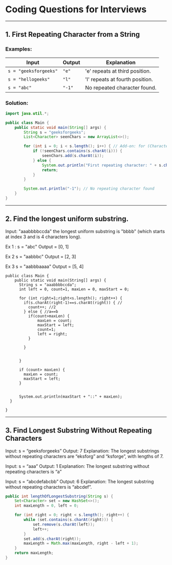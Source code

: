 # Coding Questions for Interviews

---

## 1. First Repeating Character from a String

### Examples:

| Input            | Output | Explanation                          |
|-----------------|--------|--------------------------------------|
| `s = "geeksforgeeks"` | `"e"`  | 'e' repeats at third position.  |
| `s = "hellogeeks"` | `"l"`  | 'l' repeats at fourth position.  |
| `s = "abc"` | `"-1"`  | No repeated character found.         |

### Solution:

```java
import java.util.*;

public class Main {
    public static void main(String[] args) {
        String s = "geeksforgeeks";
        List<Character> seenChars = new ArrayList<>();

        for (int i = 0; i < s.length(); i++) { // Add-on: for (Character c: s.toCharArray()) can be used
            if (!seenChars.contains(s.charAt(i))) {
                seenChars.add(s.charAt(i));
            } else {
                System.out.println("First repeating character: " + s.charAt(i));
                return;
            }
        }

        System.out.println("-1"); // No repeating character found
    }
}
```
---
## 2. Find the longest uniform substring.
Input: "aaabbbbccda" the longest uniform substring is "bbbb" (which starts at index 3 and is 4 characters long). 

Ex 1 : s = "abc"
Output = [0, 1] 
 
Ex 2 s = "aabbbc"
Output = [2, 3] 

Ex 3 s = "aabbbaaaa"
Output = [5, 4]

```
public class Main {
    public static void main(String[] args) {
      String s = "aaabbbbccda";
      int left = 0, count=1, maxLen = 0, maxStart = 0;
      
      for (int right=1;right<s.length(); right++) {
        if(s.charAt(right-1)==s.charAt(right)) { // 
          count++; //2
        } else { //a==b
          if(count>maxLen) {
              maxLen = count;
              maxStart = left;
              count=1;
              left = right;
          }

        }
        
        
      }
      
      if (count> maxLen) {
        maxLen = count;
        maxStart = left;
      }
      
      
      System.out.println(maxStart + "::" + maxLen);
  }
  
}
```
---
## 3. Find Longest Substring Without Repeating Characters  
Input: s = “geeksforgeeks”
Output: 7 
Explanation: The longest substrings without repeating characters are “eksforg” and “ksforge”, with lengths of 7.

Input: s = “aaa”
Output: 1
Explanation: The longest substring without repeating characters is “a”

Input: s = “abcdefabcbb”
Output: 6
Explanation: The longest substring without repeating characters is “abcdef”.

```java
public int lengthOfLongestSubstring(String s) {
    Set<Character> set = new HashSet<>();
    int maxLength = 0, left = 0;

    for (int right = 0; right < s.length(); right++) {
        while (set.contains(s.charAt(right))) {
            set.remove(s.charAt(left));
            left++;
        }
        set.add(s.charAt(right));
        maxLength = Math.max(maxLength, right - left + 1);
    }
    return maxLength;
}
```
